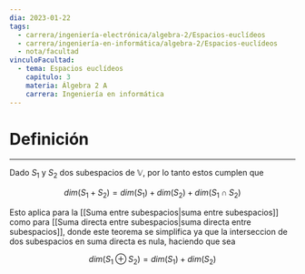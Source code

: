 ```yaml
---
dia: 2023-01-22
tags:
  - carrera/ingeniería-electrónica/algebra-2/Espacios-euclídeos
  - carrera/ingeniería-en-informática/algebra-2/Espacios-euclídeos
  - nota/facultad
vinculoFacultad:
  - tema: Espacios euclídeos
    capitulo: 3
    materia: Álgebra 2 A
    carrera: Ingeniería en informática
---
```

# Definición
---
Dado $S_1$ y $S_2$ dos subespacios de $\mathbb{V}$, por lo tanto estos cumplen que 

$$ dim(S_1 + S_2) = dim(S_1) + dim(S_2) + dim(S_1 \cap S_2) $$

Esto aplica para la [[Suma entre subespacios|suma entre subespacios]] como para [[Suma directa entre subespacios|suma directa entre subespacios]], donde este teorema se simplifica ya que la interseccion de dos subespacios en suma directa es nula, haciendo que sea 

$$ dim(S_1 \oplus S_2) = dim(S_1) + dim(S_2) $$